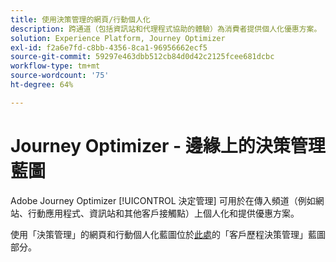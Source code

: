```yaml
---
title: 使用決策管理的網頁/行動個人化
description: 跨通道（包括資訊站和代理程式協助的體驗）為消費者提供個人化優惠方案。
solution: Experience Platform, Journey Optimizer
exl-id: f2a6e7fd-c8bb-4356-8ca1-96956662ecf5
source-git-commit: 59297e463dbb512cb84d0d42c2125fcee681dcbc
workflow-type: tm+mt
source-wordcount: '75'
ht-degree: 64%

---
```


# Journey Optimizer - 邊緣上的決策管理藍圖

Adobe Journey Optimizer [!UICONTROL 決定管理] 可用於在傳入頻道（例如網站、行動應用程式、資訊站和其他客戶接觸點）上個人化和提供優惠方案。

使用「決策管理」的網頁和行動個人化藍圖位於[此處](../../customer-journeys/decision_management/decision-management-edge.md)的「客戶歷程決策管理」藍圖部分。
